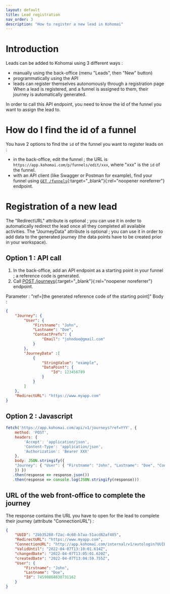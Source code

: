 ```yaml
---
layout: default
title: Lead registration
nav_order: 3
description: "How to register a new lead in Kohomai"
---
```


# Introduction

Leads can be added to Kohomai using 3 different ways :
- manually using the back-office (menu "Leads", then "New" button)
- programmatically using the API
- leads can register themselves autonomously through a registration page
When a lead is registered, and a funnel is assigned to them, their journey is automatically generated.

In order to call this API endpoint, you need to know the id of the funnel you want to assign the lead to.

# How do I find the id of a funnel

You have 2 options to find the ``id`` of the funnel you want to register leads on :
  * in the back-office, edit the funnel ; the URL is ``https://app.kohomai.com/p/funnels/edit/xxx``, where "xxx" is the ``id`` of the funnel.
  * with an API client (like Swagger or Postman for example), find your funnel using [``GET /funnels``](https://app.swaggerhub.com/apis-docs/Kohomai/api/1.0.0#/funnels/get_funnels){:target="_blank"}{:rel="noopener noreferrer"} endpoint.

# Registration of a new lead

The "RedirectURL" attribute is optional ; you can use it in order to automatically redirect the lead once all they completed all available activities.
The "JourneyData" attribute is optional ; you can use it in order to add data to the generated journey (the data points have to be created prior in your workspace).

## Option 1 : API call

1. In the back-office, add an API endpoint as a starting point in your funnel ; a reference code is generated.
2. Call [POST /journeys](https://app.swaggerhub.com/apis-docs/Kohomai/api/1.0.0#/journeys/post_journeys){:target="_blank"}{:rel="noopener noreferrer"} endpoint.

Parameter : "ref=[the generated reference code of the starting point]"
Body :
```json
{
    "Journey": {
        "User": {
            "Firstname": "John",
            "Lastname": "Doe",
            "ContactPrefs": {
                "Email": "johndoe@gmail.com"
            }
        },
        "JourneyData" :[
            {
                "StringValue": "example",
                "DataPoint": {
                    "Id": 123456789
                }
            }
        ]
    },
    "RedirectURL": "https://www.myapp.com"
}
```

## Option 2 : Javascript

```js
fetch('https://app.kohomai.com/api/v1/journeys?ref=YYY', {
    method: 'POST',
    headers: {
        'Accept': 'application/json',
        'Content-Type': 'application/json',
        'Authorization': 'Bearer XXX'
    },
    body: JSON.stringify({
    "Journey": { "User": { "Firstname": "John", "Lastname": "Doe", "ContactPrefs": { "Email": "johndoe@gmail.com" }}}, "RedirectURL": "https://www.myapp.com"
    }) })
   .then(response => response.json())
   .then(response => console.log(JSON.stringify(response)))
```

## URL of the web front-office to complete the journey

The response contains the URL you have to open for the lead to complete their journey (attribute "ConnectionURL") :

```json
{
    "UUID": "2bb35288-f2ac-4c68-b7aa-51acd82af485",
    "RedirectURL": "https://www.myapp.com",
    "ConnectionURL": "http://app.kohomai.com/internal/v1/autologin?UUID=2bb35288-f2ac-4c68-b7aa-51acd82af485",
    "ValidUntil": "2022-04-07T13:10:01.614Z",
    "changedDate": "2022-04-07T13:05:01.620Z",
    "createdDate": "2022-04-07T13:04:59.755Z",
    "User": {
        "Firstname": "John",
        "Lastname": "Doe",
        "Id": 74590868830731162
    }
}
```
